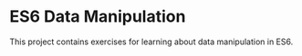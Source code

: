 # ES6 Data Manipulation

This project contains exercises for learning about data manipulation in ES6.
